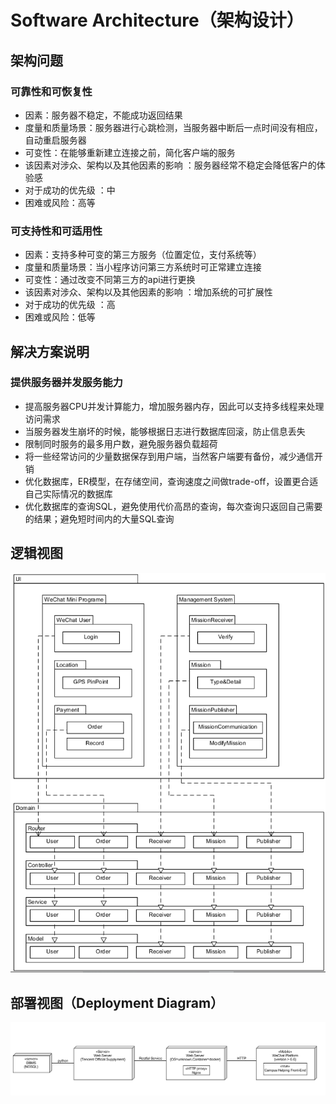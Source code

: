 # Software Architecture（架构设计）

## 架构问题

### 可靠性和可恢复性

* 因素：服务器不稳定，不能成功返回结果
* 度量和质量场景：服务器进行心跳检测，当服务器中断后一点时间没有相应，自动重启服务器
* 可变性：在能够重新建立连接之前，简化客户端的服务
* 该因素对涉众、架构以及其他因素的影响 ：服务器经常不稳定会降低客户的体验感
* 对于成功的优先级 ：中
* 困难或风险：高等

### 可支持性和可适用性

* 因素：支持多种可变的第三方服务（位置定位，支付系统等）
* 度量和质量场景：当小程序访问第三方系统时可正常建立连接
* 可变性：通过改变不同第三方的api进行更换
* 该因素对涉众、架构以及其他因素的影响 ：增加系统的可扩展性
* 对于成功的优先级 ：高
* 困难或风险：低等

## 解决方案说明

### 提供服务器并发服务能力

* 提高服务器CPU并发计算能力，增加服务器内存，因此可以支持多线程来处理访问需求
* 当服务器发生崩坏的时候，能够根据日志进行数据库回滚，防止信息丢失
* 限制同时服务的最多用户数，避免服务器负载超荷
* 将一些经常访问的少量数据保存到用户端，当然客户端要有备份，减少通信开销
* 优化数据库，ER模型，在存储空间，查询速度之间做trade-off，设置更合适自己实际情况的数据库
* 优化数据库的查询SQL，避免使用代价高昂的查询，每次查询只返回自己需要的结果；避免短时间内的大量SQL查询

## 逻辑视图

![](./images/software_logic_architecture.png)



## 部署视图（Deployment Diagram）

![](./images/software_physic_architecture.png)

